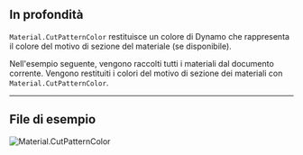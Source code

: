 ## In profondità

`Material.CutPatternColor` restituisce un colore di Dynamo che rappresenta il colore del motivo di sezione del materiale (se disponibile).

Nell'esempio seguente, vengono raccolti tutti i materiali dal documento corrente. Vengono restituiti i colori del motivo di sezione dei materiali con `Material.CutPatternColor`.

___
## File di esempio

![Material.CutPatternColor](./Revit.Elements.Material.CutPatternColor_img.jpg)
